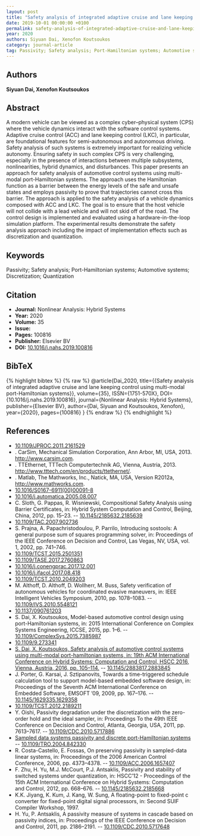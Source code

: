```yaml
---
layout: post
title: "Safety analysis of integrated adaptive cruise and lane keeping control using multi-modal port-Hamiltonian systems"
date: 2019-10-01 00:00:00 +0100
permalink: safety-analysis-of-integrated-adaptive-cruise-and-lane-keeping-control-using-multi-modal-port-hamiltonian-systems
year: 2020
authors: Siyuan Dai, Xenofon Koutsoukos
category: journal-article
tag: Passivity; Safety analysis; Port-Hamiltonian systems; Automotive systems; Discretization; Quantization
---
```

 
## Authors
**Siyuan Dai, Xenofon Koutsoukos**
 
## Abstract
A modern vehicle can be viewed as a complex cyber–physical system (CPS) where the vehicle dynamics interact with the software control systems. Adaptive cruise control (ACC) and lane keeping control (LKC), in particular, are foundational features for semi-autonomous and autonomous driving. Safety analysis of such systems is extremely important for realizing vehicle autonomy. Ensuring safety in such complex CPS is very challenging, especially in the presence of interactions between multiple subsystems, nonlinearities, hybrid dynamics, and disturbances. This paper presents an approach for safety analysis of automotive control systems using multi-modal port-Hamiltonian systems. The approach uses the Hamiltonian function as a barrier between the energy levels of the safe and unsafe states and employs passivity to prove that trajectories cannot cross this barrier. The approach is applied to the safety analysis of a vehicle dynamics composed with ACC and LKC. The goal is to ensure that the host vehicle will not collide with a lead vehicle and will not skid off of the road. The control design is implemented and evaluated using a hardware-in-the-loop simulation platform. The experimental results demonstrate the safety analysis approach including the impact of implementation effects such as discretization and quantization.
 
## Keywords
Passivity; Safety analysis; Port-Hamiltonian systems; Automotive systems; Discretization; Quantization
 
## Citation
- **Journal:** Nonlinear Analysis: Hybrid Systems
- **Year:** 2020
- **Volume:** 35
- **Issue:** 
- **Pages:** 100816
- **Publisher:** Elsevier BV
- **DOI:** [10.1016/j.nahs.2019.100816](https://doi.org/10.1016/j.nahs.2019.100816)
 
## BibTeX
{% highlight bibtex %}
{% raw %}
@article{Dai_2020,
  title={{Safety analysis of integrated adaptive cruise and lane keeping control using multi-modal port-Hamiltonian systems}},
  volume={35},
  ISSN={1751-570X},
  DOI={10.1016/j.nahs.2019.100816},
  journal={Nonlinear Analysis: Hybrid Systems},
  publisher={Elsevier BV},
  author={Dai, Siyuan and Koutsoukos, Xenofon},
  year={2020},
  pages={100816}
}
{% endraw %}
{% endhighlight %}
 
## References
- [10.1109/JPROC.2011.2161529](https://doi.org/10.1109/JPROC.2011.2161529)
- . CarSim, Mechanical Simulation Corporation, Ann Arbor, MI, USA, 2013. http://www.carsim.com.
- . TTEthernet, TTTech Computertechnik AG, Vienna, Austria, 2013. http://www.tttech.com/en/products/ttethernet/.
- . Matlab, The Mathworks, Inc., Natick, MA, USA, Version R2012a, http://www.mathworks.com.
- [10.1016/S0167-6911(00)00091-8](https://doi.org/10.1016/S0167-6911(00)00091-8)
- [10.1016/j.automatica.2005.08.007](https://doi.org/10.1016/j.automatica.2005.08.007)
- C. Sloth, G. Pappas, R. Wisniewski, Compositional Safety Analysis using Barrier Certificates, in: Hybrid System Computation and Control, Beijing, China, 2012, pp. 15–23. -- [10.1145/2185632.2185639](https://doi.org/10.1145/2185632.2185639)
- [10.1109/TAC.2007.902736](https://doi.org/10.1109/TAC.2007.902736)
- S. Prajna, A. Papachristodoulou, P. Parrilo, Introducing sostools: A general purpose sum of squares programming solver, in: Proceedings of the IEEE Conference on Decision and Control, Las Vegas, NV, USA, vol. 1, 2002, pp. 741–746.
- [10.1109/TCST.2015.2501351](https://doi.org/10.1109/TCST.2015.2501351)
- [10.1109/TASE.2017.2760863](https://doi.org/10.1109/TASE.2017.2760863)
- [10.1016/j.conengprac.2017.12.001](https://doi.org/10.1016/j.conengprac.2017.12.001)
- [10.1016/j.ifacol.2017.08.418](https://doi.org/10.1016/j.ifacol.2017.08.418)
- [10.1109/TCST.2010.2049203](https://doi.org/10.1109/TCST.2010.2049203)
- M. Althoff, D. Althoff, D. Wollherr, M. Buss, Safety verification of autonomous vehicles for coordinated evasive maneuvers, in: IEEE Intelligent Vehicles Symposium, 2010, pp. 1078–1083. -- [10.1109/IVS.2010.5548121](https://doi.org/10.1109/IVS.2010.5548121)
- [10.1137/090761203](https://doi.org/10.1137/090761203)
- S. Dai, X. Koutsoukos, Model-based automotive control design using port-Hamiltonian systems, in: 2015 International Conference on Complex Systems Engineering, ICCSE, 2015, pp. 1–6. -- [10.1109/ComplexSys.2015.7385987](https://doi.org/10.1109/ComplexSys.2015.7385987)
- [10.1109/9.273341](https://doi.org/10.1109/9.273341)
- [S. Dai, X. Koutsoukos, Safety analysis of automotive control systems using multi-modal port-hamiltonian systems, in: 19th ACM International Conference on Hybrid Systems: Computation and Control, HSCC 2016, Vienna, Austria, 2016, pp. 105–114.](safety-analysis-of-automotive-control-systems-using-multi-modal-port-hamiltonian-systems) -- [10.1145/2883817.2883845](https://doi.org/10.1145/2883817.2883845)
- J. Porter, G. Karsai, J. Sztipanovits, Towards a time-triggered schedule calculation tool to support model-based embedded software design, in: Proceedings of the Seventh ACM International Conference on Embedded Software, EMSOFT ’09, 2009, pp. 167–176. -- [10.1145/1629335.1629358](https://doi.org/10.1145/1629335.1629358)
- [10.1109/TCST.2012.2189211](https://doi.org/10.1109/TCST.2012.2189211)
- Y. Oishi, Passivity degradation under the discretization with the zero-order hold and the ideal sampler, in: Proceedings To the 49th IEEE Conference on Decision and Control, Atlanta, Georgia, USA, 2011, pp. 7613–7617. -- [10.1109/CDC.2010.5717886](https://doi.org/10.1109/CDC.2010.5717886)
- [Sampled data systems passivity and discrete port-Hamiltonian systems](sampled-data-systems-passivity-and-discrete-port-hamiltonian-systems) -- [10.1109/TRO.2004.842330](https://doi.org/10.1109/TRO.2004.842330)
- R. Costa-Castello, E. Fossas, On preserving passivity in sampled-data linear systems, in: Proceedings of the 2006 American Control Conference, 2006, pp. 4373–4378. -- [10.1109/ACC.2006.1657407](https://doi.org/10.1109/ACC.2006.1657407)
- F. Zhu, H. Yu, M.J. McCourt, P.J. Antsaklis, Passivity and stability of switched systems under quantization, in: HSCC’12 - Proceedings of the 15th ACM International Conference on Hybrid Systems: Computation and Control, 2012, pp. 668–676. -- [10.1145/2185632.2185668](https://doi.org/10.1145/2185632.2185668)
- K.K. Jiyang, K. Kum, J. Kang, W. Sung, A floating-point to fixed-point c converter for fixed-point digital signal processors, in: Second SUIF Compiler Workshop, 1997.
- H. Yu, P. Antsaklis, A passivity measure of systems in cascade based on passivity indices, in: Proceedings of the IEEE Conference on Decision and Control, 2011, pp. 2186–2191. -- [10.1109/CDC.2010.5717648](https://doi.org/10.1109/CDC.2010.5717648)


